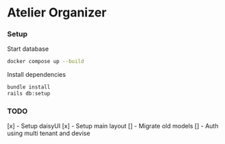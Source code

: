 # Atelier Organizer

### Setup

Start database
```bash
docker compose up --build
```

Install dependencies

```bash
bundle install
rails db:setup
```

### TODO

[x] - Setup daisyUI
[x] - Setup main layout
[] - Migrate old models
[] - Auth using multi tenant and devise
